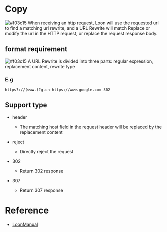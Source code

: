 # Copy

![#f03c15](https://placehold.it/15/f03c15/000000?text=+) When receiving an http request, Loon will use the requested url to find a matching url rewrite, and a URL Rewrite will match Replace or modify the url in the HTTP request, or replace the request response body.

## format requirement

![#f03c15](https://placehold.it/15/f03c15/000000?text=+) A URL Rewrite is divided into three parts: regular expression, replacement content, rewrite type

### E.g

```
https?://(www.)?g.cn https://www.google.com 302
```

## Support type

- header

   - The matching host field in the request header will be replaced by the replacement content

- reject

   - Directly reject the request

- 302
  
   - Return 302 response

- 307

   - Return 307 response

# Reference

- [LoonManual](https://github.com/Loon0x00/LoonManual/blob/master/README.md)